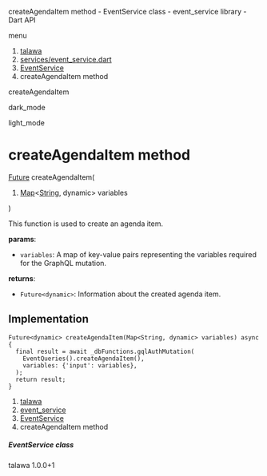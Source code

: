 




createAgendaItem method - EventService class - event\_service library - Dart API







menu

1. [talawa](../../index.html)
2. [services/event\_service.dart](../../file-___home_harshil_Desktop_open-source_palisadoes_talawa_lib_services_event_service/)
3. [EventService](../../file-___home_harshil_Desktop_open-source_palisadoes_talawa_lib_services_event_service/EventService-class.html)
4. createAgendaItem method

createAgendaItem


dark\_mode

light\_mode




# createAgendaItem method


[Future](https://api.flutter.dev/flutter/dart-core/Future-class.html)
createAgendaItem(

1. [Map](https://api.flutter.dev/flutter/dart-core/Map-class.html)<[String](https://api.flutter.dev/flutter/dart-core/String-class.html), dynamic> variables

)

This function is used to create an agenda item.

**params**:

* `variables`: A map of key-value pairs representing the variables required for the GraphQL mutation.

**returns**:

* `Future<dynamic>`: Information about the created agenda item.

## Implementation

```
Future<dynamic> createAgendaItem(Map<String, dynamic> variables) async {
  final result = await _dbFunctions.gqlAuthMutation(
    EventQueries().createAgendaItem(),
    variables: {'input': variables},
  );
  return result;
}
```

 


1. [talawa](../../index.html)
2. [event\_service](../../file-___home_harshil_Desktop_open-source_palisadoes_talawa_lib_services_event_service/)
3. [EventService](../../file-___home_harshil_Desktop_open-source_palisadoes_talawa_lib_services_event_service/EventService-class.html)
4. createAgendaItem method

##### EventService class





talawa
1.0.0+1






